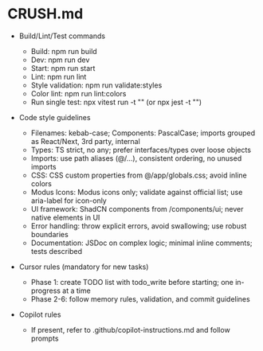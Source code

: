 # CRUSH.md

- Build/Lint/Test commands
  - Build: npm run build
  - Dev: npm run dev
  - Start: npm run start
  - Lint: npm run lint
  - Style validation: npm run validate:styles
  - Color lint: npm run lint:colors
  - Run single test: npx vitest run -t "<test-name>" (or npx jest -t "<name>")

- Code style guidelines
  - Filenames: kebab-case; Components: PascalCase; imports grouped as React/Next, 3rd party, internal
  - Types: TS strict, no any; prefer interfaces/types over loose objects
  - Imports: use path aliases (@/...), consistent ordering, no unused imports
  - CSS: CSS custom properties from @/app/globals.css; avoid inline colors
  - Modus Icons: Modus icons only; validate against official list; use aria-label for icon-only
  - UI framework: ShadCN components from /components/ui; never native elements in UI
  - Error handling: throw explicit errors, avoid swallowing; use robust boundaries
  - Documentation: JSDoc on complex logic; minimal inline comments; tests described

- Cursor rules (mandatory for new tasks)
  - Phase 1: create TODO list with todo_write before starting; one in-progress at a time
  - Phase 2-6: follow memory rules, validation, and commit guidelines

- Copilot rules
  - If present, refer to .github/copilot-instructions.md and follow prompts
